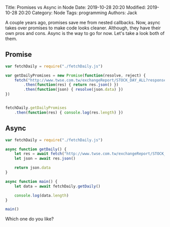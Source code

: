 Title: Promises vs Async in Node
Date: 2019-10-28 20:20
Modified: 2019-10-28 20:20
Category: Node
Tags: programming
Authors: Jack

A couple years ago, promises save me from nested callbacks. Now, async takes over promises to make code looks cleaner. Although, they have their own pros and cons. Async is the way to go for now. Let's take a look both of them.

## Promise

```javascript
var fetchDaily = require("./fetchDaily.js")

var getDailyPromises = new Promise(function(resolve, reject) {
	fetch("http://www.twse.com.tw/exchangeReport/STOCK_DAY_ALL?response=json")
		.then(function(res) { return res.json() })
		.then(function(json) { resolve(json.data) })
})


fetchDaily.getDailyPromises
	.then(function(res) { console.log(res.length) })
```

## Async

```javascript
var fetchDaily = require("./fetchDaily.js")

async function getDaily() {
	let res = await fetch("http://www.twse.com.tw/exchangeReport/STOCK_DAY_ALL?response=json")
	let json = await res.json()

	return json.data
}

async function main() {
	let data = await fetchDaily.getDaily()

	console.log(data.length)	
}

main()
```

Which one do you like?

